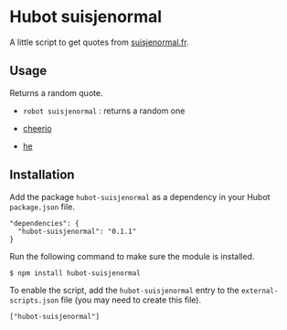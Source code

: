 # Hubot suisjenormal

A little script to get quotes from [suisjenormal.fr](http://www.suisjenormal.fr).

## Usage

Returns a random quote.

* `robot suisjenormal` : returns a random one


* [cheerio](https://github.com/MatthewMueller/cheerio)
* [he](https://github.com/mathiasbynens/he)

## Installation

Add the package `hubot-suisjenormal` as a dependency in your Hubot `package.json` file.

    "dependencies": {
      "hubot-suisjenormal": "0.1.1"
    }

Run the following command to make sure the module is installed.

    $ npm install hubot-suisjenormal

To enable the script, add the `hubot-suisjenormal` entry to the `external-scripts.json` file (you may need to create this file).

    ["hubot-suisjenormal"]
